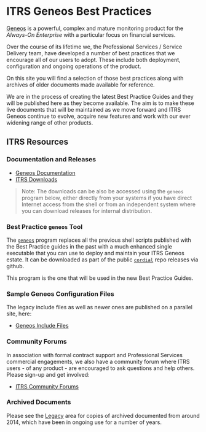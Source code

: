 # ITRS Geneos Best Practices

[Geneos](https://www.itrsgroup.com/products/geneos) is a powerful, complex and mature monitoring product for the _Always-On Enterprise_ with a particular focus on financial services.

Over the course of its lifetime we, the Professional Services / Service Delivery team, have developed a number of best practices that we encourage all of our users to adopt. These include both deployment, configuration and ongoing operations of the product.

On this site you will find a selection of those best practices along with archives of older documents made available for reference.

We are in the process of creating the latest Best Practice Guides and they will be published here as they become available. The aim is to make these live documents that will be maintained as we move forward and ITRS Geneos continue to evolve, acquire new features and work with our ever widening range of other products.

## ITRS Resources

### Documentation and Releases

* [Geneos Documentation](https://docs.itrsgroup.com/docs/geneos/current/index.html)
* [ITRS Downloads](https://resources.itrsgroup.com/downloads)

> Note: The downloads can be also be accessed using the `geneos` program below, either directly from your systems if you have direct Internet access from the shell or from an independent system where you can download releases for internal distribution.

### Best Practice `geneos` Tool

The [`geneos`](https://github.com/ITRS-Group/cordial/tree/main/tools/geneos) program replaces all the previous shell scripts published with the Best Practice guides in the past with a much enhanced single executable that you can use to deploy and maintain your ITRS Geneos estate. It can be downloaded as part of the public [`cordial`](https://github.com/ITRS-Group/cordial/releases/latest) repo releases via github.

This program is the one that will be used in the new Best Practice Guides.

### Sample Geneos Configuration Files

The legacy include files as well as newer ones are published on a parallel site, here:

* [Geneos Include Files](https://itrs-group.github.io/geneos-includes/)

### Community Forums

In association with formal contract support and Professional Services commercial engagements, we also have a community forum where ITRS users - of any product - are encouraged to ask questions and help others. Please sign-up and get involved:

* [ITRS Community Forums](https://community.itrsgroup.com/)

### Archived Documents

Please see the [Legacy](legacy/README.md) area for copies of archived documented from around 2014, which have been in ongoing use for a number of years.
